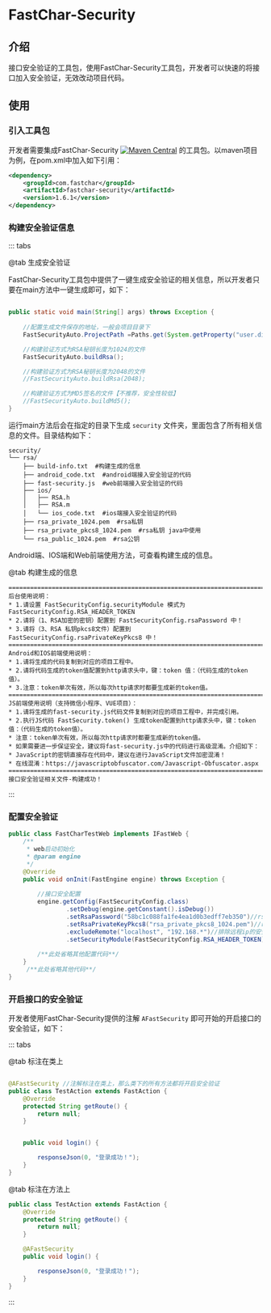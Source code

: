 # FastChar-Security

## 介绍
接口安全验证的工具包，使用FastChar-Security工具包，开发者可以快速的将接口加入安全验证，无效改动项目代码。

## 使用

### 引入工具包
开发者需要集成FastChar-Security [![Maven Central](https://img.shields.io/maven-central/v/com.fastchar/fastchar-security?label=maven-fastchar-security)](https://mvnrepository.com/artifact/com.fastchar/fastchar-security) 的工具包。以maven项目为例，在pom.xml中加入如下引用：

```xml
<dependency>
    <groupId>com.fastchar</groupId>
    <artifactId>fastchar-security</artifactId>
    <version>1.6.1</version>
</dependency>
```

### 构建安全验证信息

::: tabs

@tab 生成安全验证

FastChar-Security工具包中提供了一键生成安全验证的相关信息，所以开发者只要在main方法中一键生成即可，如下：

```java

public static void main(String[] args) throws Exception {
    
    //配置生成文件保存的地址，一般会项目目录下
    FastSecurityAuto.ProjectPath =Paths.get(System.getProperty("user.dir"), "TestSecurity").normalize().toAbsolutePath().toString();

    //构建验证方式为RSA秘钥长度为1024的文件
    FastSecurityAuto.buildRsa();

    //构建验证方式为RSA秘钥长度为2048的文件
    //FastSecurityAuto.buildRsa(2048);

    //构建验证方式为MD5签名的文件【不推荐，安全性较低】
    //FastSecurityAuto.buildMd5();
}
```

运行main方法后会在指定的目录下生成 `security` 文件夹，里面包含了所有相关信息的文件。目录结构如下：

```text
security/
└── rsa/
    ├── build-info.txt  #构建生成的信息
    ├── android_code.txt  #android端接入安全验证的代码
    ├── fast-security.js  #web前端接入安全验证的代码
    ├── ios/ 
    │   ├── RSA.h
    │   ├── RSA.m
    │   └── ios_code.txt  #ios端接入安全验证的代码
    ├── rsa_private_1024.pem  #rsa私钥
    ├── rsa_private_pkcs8_1024.pem  #rsa私钥 java中使用
    └── rsa_public_1024.pem  #rsa公钥
```

Android端、IOS端和Web前端使用方法，可查看构建生成的信息。


@tab 构建生成的信息

``` text
====================================================================================
后台使用说明：
* 1.请设置 FastSecurityConfig.securityModule 模式为 FastSecurityConfig.RSA_HEADER_TOKEN 
* 2.请将（1、RSA加密的密钥）配置到 FastSecurityConfig.rsaPassword 中！
* 3.请将（3、RSA 私钥pkcs8文件）配置到 FastSecurityConfig.rsaPrivateKeyPkcs8 中！
====================================================================================
Android和IOS前端使用说明：
* 1.请将生成的代码复制到对应的项目工程中。
* 2.请将代码生成的token值配置到http请求头中，键：token 值：（代码生成的token值）。
* 3.注意：token单次有效，所以每次http请求时都要生成新的token值。
====================================================================================
JS前端使用说明（支持微信小程序、VUE项目）：
* 1.请将生成的fast-security.js代码文件复制到对应的项目工程中，并完成引用。
* 2.执行JS代码 FastSecurity.token() 生成token配置到http请求头中，键：token 值：（代码生成的token值）。
* 注意：token单次有效，所以每次http请求时都要生成新的token值。
* 如果需要进一步保证安全，建议将fast-security.js中的代码进行高级混淆。介绍如下：
* JavaScript的密钥直接存在代码中，建议在进行JavaScript文件加密混淆！
* 在线混淆：https://javascriptobfuscator.com/Javascript-Obfuscator.aspx
====================================================================================
接口安全验证相关文件-构建成功！
```

::: 



### 配置安全验证

```java
public class FastCharTestWeb implements IFastWeb {
    /**
     * web启动初始化
     * @param engine
     */
    @Override
    public void onInit(FastEngine engine) throws Exception {
        
        //接口安全配置
        engine.getConfig(FastSecurityConfig.class)
                .setDebug(engine.getConstant().isDebug())
                .setRsaPassword("58bc1c088fa1fe4ea1d0b3edff7eb350")//rsa验证key
                .setRsaPrivateKeyPkcs8("rsa_private_pkcs8_1024.pem")//rsa私钥
                .excludeRemote("localhost", "192.168.*")//排除远程ip的安全验证，一般用于本地调试
                .setSecurityModule(FastSecurityConfig.RSA_HEADER_TOKEN);//安全验证方式
        
        /**此处省略其他配置代码**/
    }
     /**此处省略其他代码**/
}

```


### 开启接口的安全验证
开发者使用FastChar-Security提供的注解 `AFastSecurity` 即可开始的开启接口的安全验证，如下：

::: tabs

@tab 标注在类上

```java

@AFastSecurity //注解标注在类上，那么类下的所有方法都将开启安全验证
public class TestAction extends FastAction {
    @Override
    protected String getRoute() {
        return null;
    }


    public void login() {

        responseJson(0, "登录成功！");
    }
}

```

@tab 标注在方法上

```java
public class TestAction extends FastAction {
    @Override
    protected String getRoute() {
        return null;
    }

    @AFastSecurity 
    public void login() {

        responseJson(0, "登录成功！");
    }
}

```

::: 

